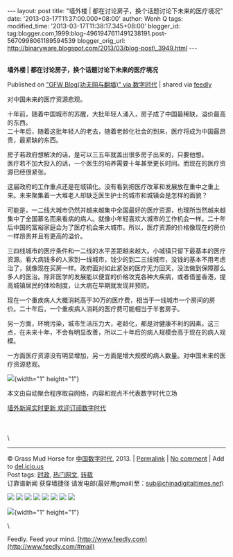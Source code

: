 --- layout: post title: "墙外楼 |
都在讨论房子，换个话题讨论下未来的医疗境况" date:
'2013-03-17T11:37:00.000+08:00' author: Wenh Q tags: modified\_time:
'2013-03-17T11:38:17.345+08:00' blogger\_id:
tag:blogger.com,1999:blog-4961947611491238191.post-5670998061189594539
blogger\_orig\_url:
http://binaryware.blogspot.com/2013/03/blog-post\_3949.html ---
\
 
<div class="article">

<div class="header">

**墙外楼 | 都在讨论房子，换个话题讨论下未来的医疗境况**

</div>

<div class="source">

Published on ["GFW Blog(功夫网与翻墙)" via
数字时代](http://feedproxy.google.com/~r/chinagfwblog/~3/4kb9gM5by3g/) |
shared via [feedly](http://www.feedly.com)

</div>

<div>

对中国未来的医疗资源悲观。

十年前，随着中国城市的苏醒，大批年轻人涌入，房子成了中国最稀缺，溢价最高的东西。\
二十年后，随着这批年轻人的老去，随着老龄化社会的到来，医疗将成为中国最昂贵，最紧缺的东西。

房子若政府想解决的话，是可以三五年就盖出很多房子出来的，只要他想。\
医疗若不加大投入的话，一个医生的培养需要十年甚至更长时间。而现在的医疗资源已经很紧张。

这届政府的工作重点还是在城镇化。没有看到把医疗改革和发展放在重中之重上来。未来聚集着一大堆老人却缺乏医生护士的城市和城镇会是怎样的面貌？

可能是，一二线大城市仍然并越来越集中全国最好的医疗资源，也理所当然越来越集中了全国慕名而来看病的病人。就像小年轻喜欢大城市的工作机会一样。二十年后中国的富裕家庭会为了医疗机会来大城市。所以，医疗资源的价格像现在的房价一样昂贵并且有更高的溢价。

三四线城市的医疗条件和一二线的水平差距越来越大。小城镇只留下最基本的医疗资源。看大病钱多的人家到一线城市，钱少的到二三线城市，没钱的基本不用考虑治了，就像现在买房一样。政府面对如此紧张的医疗无力回天，没法做到保障那么多人的医治。除非医学的发展能以便宜的价格攻克各种大疾病，或者借鉴香港，提高城镇居民的体检制度，让大病在早期就发现并预防。

现在一个重疾病人大概消耗高于30万的医疗费，相当于一线城市一个房间的房价。二十年后，一个重疾病人消耗的医疗费可能相当于半套房子。

另一方面，环境污染，城市生活压力大，老龄化，都是对健康不利的因素。这三点，在未来十年，不会有明显改善，所以二十年后的病人规模会高于现在的病人规模。

一方面医疗资源没有明显增加，另一方面是增大规模的病人数量。对中国未来的医疗资源悲观。

![](http://feeds.feedburner.com/~r/letscorp/aDmw/~4/LyUT2_QZhZk){width="1"
height="1"}

本文由自动聚合程序取自网络，内容和观点不代表数字时代立场

[墙外新闻实时更新 欢迎订阅数字时代](http://eepurl.com/mstlf)\
\
\
\
\

------------------------------------------------------------------------

© Grass Mud Horse for
[中国数字时代](https://kexueshangwang.info/chinese), 2013. |
[Permalink](https://kexueshangwang.info/chinese/2013/03/%e5%a2%99%e5%a4%96%e6%a5%bc-%e9%83%bd%e5%9c%a8%e8%ae%a8%e8%ae%ba%e6%88%bf%e5%ad%90%ef%bc%8c%e6%8d%a2%e4%b8%aa%e8%af%9d%e9%a2%98%e8%ae%a8%e8%ae%ba%e4%b8%8b%e6%9c%aa%e6%9d%a5%e7%9a%84%e5%8c%bb/)
| [No
comment](https://kexueshangwang.info/chinese/2013/03/%e5%a2%99%e5%a4%96%e6%a5%bc-%e9%83%bd%e5%9c%a8%e8%ae%a8%e8%ae%ba%e6%88%bf%e5%ad%90%ef%bc%8c%e6%8d%a2%e4%b8%aa%e8%af%9d%e9%a2%98%e8%ae%a8%e8%ae%ba%e4%b8%8b%e6%9c%aa%e6%9d%a5%e7%9a%84%e5%8c%bb/#comments)
| Add to
[del.icio.us](http://del.icio.us/post?url=https://kexueshangwang.info/chinese/2013/03/%e5%a2%99%e5%a4%96%e6%a5%bc-%e9%83%bd%e5%9c%a8%e8%ae%a8%e8%ae%ba%e6%88%bf%e5%ad%90%ef%bc%8c%e6%8d%a2%e4%b8%aa%e8%af%9d%e9%a2%98%e8%ae%a8%e8%ae%ba%e4%b8%8b%e6%9c%aa%e6%9d%a5%e7%9a%84%e5%8c%bb/&title=%E5%A2%99%E5%A4%96%E6%A5%BC%20%7C%20%E9%83%BD%E5%9C%A8%E8%AE%A8%E8%AE%BA%E6%88%BF%E5%AD%90%EF%BC%8C%E6%8D%A2%E4%B8%AA%E8%AF%9D%E9%A2%98%E8%AE%A8%E8%AE%BA%E4%B8%8B%E6%9C%AA%E6%9D%A5%E7%9A%84%E5%8C%BB%E7%96%97%E5%A2%83%E5%86%B5)\
Post tags:
[时政](https://kexueshangwang.info/chinese/tag/%e6%97%b6%e6%94%bf/?category=10466),
[热门网文](https://kexueshangwang.info/chinese/tag/%e7%83%ad%e9%97%a8%e7%bd%91%e6%96%87/?category=10466),
[转载](https://kexueshangwang.info/chinese/tag/%e8%bd%ac%e8%bd%bd/?category=10466)\
订靠谱新闻 获穿墙捷径
请发电邮(最好用gmail)至：<sub@chinadigitaltimes.net>\

<div>

[![](http://feeds.feedburner.com/~ff/chinagfwblog?d=yIl2AUoC8zA)](http://feeds.feedburner.com/~ff/chinagfwblog?a=4kb9gM5by3g:N-sta_ypVF0:yIl2AUoC8zA)
[![](http://feeds.feedburner.com/~ff/chinagfwblog?i=4kb9gM5by3g:N-sta_ypVF0:-BTjWOF_DHI)](http://feeds.feedburner.com/~ff/chinagfwblog?a=4kb9gM5by3g:N-sta_ypVF0:-BTjWOF_DHI)
[![](http://feeds.feedburner.com/~ff/chinagfwblog?i=4kb9gM5by3g:N-sta_ypVF0:F7zBnMyn0Lo)](http://feeds.feedburner.com/~ff/chinagfwblog?a=4kb9gM5by3g:N-sta_ypVF0:F7zBnMyn0Lo)
[![](http://feeds.feedburner.com/~ff/chinagfwblog?i=4kb9gM5by3g:N-sta_ypVF0:V_sGLiPBpWU)](http://feeds.feedburner.com/~ff/chinagfwblog?a=4kb9gM5by3g:N-sta_ypVF0:V_sGLiPBpWU)
[![](http://feeds.feedburner.com/~ff/chinagfwblog?d=qj6IDK7rITs)](http://feeds.feedburner.com/~ff/chinagfwblog?a=4kb9gM5by3g:N-sta_ypVF0:qj6IDK7rITs)
[![](http://feeds.feedburner.com/~ff/chinagfwblog?d=l6gmwiTKsz0)](http://feeds.feedburner.com/~ff/chinagfwblog?a=4kb9gM5by3g:N-sta_ypVF0:l6gmwiTKsz0)
[![](http://feeds.feedburner.com/~ff/chinagfwblog?i=4kb9gM5by3g:N-sta_ypVF0:gIN9vFwOqvQ)](http://feeds.feedburner.com/~ff/chinagfwblog?a=4kb9gM5by3g:N-sta_ypVF0:gIN9vFwOqvQ)
[![](http://feeds.feedburner.com/~ff/chinagfwblog?d=TzevzKxY174)](http://feeds.feedburner.com/~ff/chinagfwblog?a=4kb9gM5by3g:N-sta_ypVF0:TzevzKxY174)

</div>

![](http://feeds.feedburner.com/~r/chinagfwblog/~4/4kb9gM5by3g){width="1"
height="1"}

</div>

\

</div>

<div class="footer">

Feedly. Feed your mind.
[http://www.feedly.com](http://www.feedly.com/#mail)

</div>
